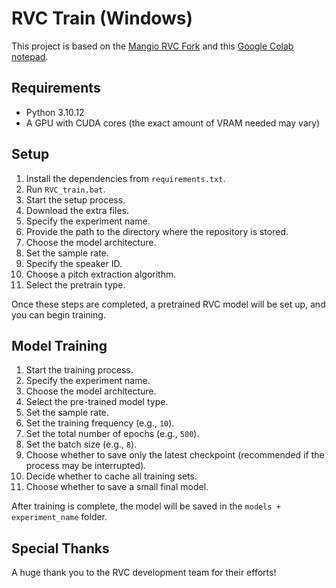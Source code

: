 

# RVC Train (Windows)

This project is based on the [Mangio RVC Fork](https://github.com/Mangio621/Mangio-RVC-Fork) and this [Google Colab notepad](https://colab.research.google.com/drive/1XIPCP9ken63S7M6b5ui1b36Cs17sP-NS#scrollTo=g3fR68Yfkayg).

## Requirements

- Python 3.10.12
- A GPU with CUDA cores (the exact amount of VRAM needed may vary)

## Setup

1. Install the dependencies from `requirements.txt`.
2. Run `RVC_train.bat`.
3. Start the setup process.
4. Download the extra files.
5. Specify the experiment name.
6. Provide the path to the directory where the repository is stored.
7. Choose the model architecture.
8. Set the sample rate.
9. Specify the speaker ID.
10. Choose a pitch extraction algorithm.
11. Select the pretrain type.

Once these steps are completed, a pretrained RVC model will be set up, and you can begin training.

## Model Training

1. Start the training process.
2. Specify the experiment name.
3. Choose the model architecture.
4. Select the pre-trained model type.
5. Set the sample rate.
6. Set the training frequency (e.g., `10`).
7. Set the total number of epochs (e.g., `500`).
8. Set the batch size (e.g., `8`).
9. Choose whether to save only the latest checkpoint (recommended if the process may be interrupted).
10. Decide whether to cache all training sets.
11. Choose whether to save a small final model.

After training is complete, the model will be saved in the `models + experiment_name` folder.

## Special Thanks

A huge thank you to the RVC development team for their efforts!
